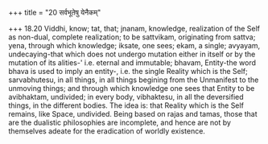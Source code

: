 +++
title = "20 सर्वभूतेषु येनैकम्"

+++
18.20 Viddhi, know; tat, that; jnanam, knowledge, realization of the
Self as non-dual, complete realization; to be sattvikam, originating
from sattva; yena, through which knowledge; iksate, one sees; ekam, a
single; avyayam, undecaying-that which does not undergo mutation either
in itself or by the mutation of its alities-' i.e. eternal and
immutable; bhavam, Entity-the word bhava is used to imply an entity-,
i.e. the single Reality which is the Self; sarvabhutesu, in all things,
in all things begining from the Unmanifest to the unmoving things; and
through which knowledge one sees that Entity to be avibhaktam,
undivided; in every body, vibhaktesu, in all the deversified things, in
the different bodies. The idea is: that Reality which is the Self
remains, like Space, undivided. Being based on rajas and tamas, those
that are the dualistic philosophies are incomplete, and hence are not by
themselves adeate for the eradication of worldly existence.
